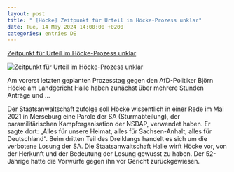 ```yaml
---
layout: post
title: " [Höcke] Zeitpunkt für Urteil im Höcke-Prozess unklar"
date: Tue, 14 May 2024 14:00:00 +0200
categories: entries DE
---
```

[Zeitpunkt für Urteil im Höcke-Prozess unklar](https://ga.de/news/politik/deutschland/zeitpunkt-fuer-urteil-im-hoecke-prozess-unklar_aid-112646265)

![Zeitpunkt für Urteil im Höcke-Prozess unklar](https://ga.de/imgs/93/2/0/1/6/1/2/3/8/3/tok_6a96bf9ead82e21a468d66893421b88b/w1200_h630_x811_y962_urn_newsml_dpa_com_20090101_240514-99-22034-v3-s2048-5d391b732646f1d3.jpeg)

Am vorerst letzten geplanten Prozesstag gegen den AfD-Politiker Björn Höcke am Landgericht Halle haben zunächst über mehrere Stunden Anträge und ...

Der Staatsanwaltschaft zufolge soll Höcke wissentlich in einer Rede im Mai 2021 in Merseburg eine Parole der SA (Sturmabteilung), der paramilitärischen Kampforganisation der NSDAP, verwendet haben. Er sagte dort: „Alles für unsere Heimat, alles für Sachsen-Anhalt, alles für Deutschland“. Beim dritten Teil des Dreiklangs handelt es sich um die verbotene Losung der SA. Die Staatsanwaltschaft Halle wirft Höcke vor, von der Herkunft und der Bedeutung der Losung gewusst zu haben. Der 52-Jährige hatte die Vorwürfe gegen ihn vor Gericht zurückgewiesen.

